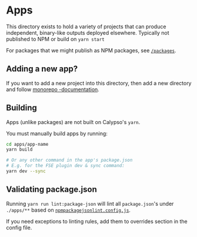 # Apps

This directory exists to hold a variety of projects that can produce independent, binary-like outputs deployed elsewhere. Typically not published to NPM or build on `yarn start`

For packages that we might publish as NPM packages, see [`/packages`](../packages).

## Adding a new app?

If you want to add a new project into this directory, then add a new directory and follow [monorepo -documentation](../docs/monorepo.md).

## Building

Apps (unlike packages) are not built on Calypso's `yarn`.

You must manually build apps by running:

```bash
cd apps/app-name
yarn build

# Or any other command in the app's package.json
# E.g. for the FSE plugin dev & sync command:
yarn dev --sync
```

## Validating package.json

Running `yarn run lint:package-json` will lint all `package.json`'s under `./apps/**` based on [`npmpackagejsonlint.config.js`](../npmpackagejsonlint.config.js).

If you need exceptions to linting rules, add them to overrides section in the config file.
